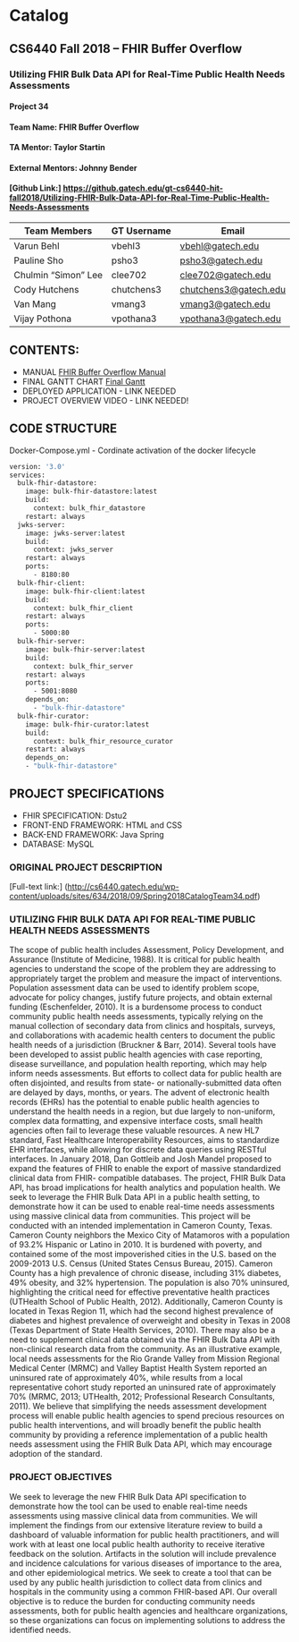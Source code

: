 # Catalog
## CS6440 Fall 2018 – FHIR Buffer Overflow
### Utilizing FHIR Bulk Data API for Real-Time Public Health Needs Assessments

#### Project 34
#### Team Name: FHIR Buffer Overflow
#### TA Mentor: Taylor Startin
#### External Mentors: Johnny Bender
#### [Github Link:] https://github.gatech.edu/gt-cs6440-hit-fall2018/Utilizing-FHIR-Bulk-Data-API-for-Real-Time-Public-Health-Needs-Assessments

|Team Members | GT Username | Email |
| ------------| ----------- | ----- |
| Varun Behl  | vbehl3      | vbehl@gatech.edu|
| Pauline Sho | psho3       | psho3@gatech.edu |
| Chulmin “Simon” Lee | clee702 | clee702@gatech.edu |
| Cody Hutchens | chutchens3 | chutchens3@gatech.edu |
| Van Mang | vmang3 | vmang3@gatech.edu |
| Vijay Pothona | vpothana3 | vpothana3@gatech.edu |

## CONTENTS:

- MANUAL
[FHIR Buffer Overflow Manual](https://github.gatech.edu/gt-cs6440-hit-fall2018/Utilizing-FHIR-Bulk-Data-API-for-Real-Time-Public-Health-Needs-Assessments/blob/master/Final%20Delivery/Manual%20-%20FHIR%20Buffer%20Overflow.md)
- FINAL GANTT CHART
[Final Gantt](https://github.gatech.edu/gt-cs6440-hit-fall2018/Utilizing-FHIR-Bulk-Data-API-for-Real-Time-Public-Health-Needs-Assessments/blob/master/Final%20Delivery/Final%20Gantt%20Chart%20-%20FHIR%20Buffer%20Overflow.pdf)
- DEPLOYED APPLICATION - LINK NEEDED
- PROJECT OVERVIEW VIDEO - LINK NEEDED!

## CODE STRUCTURE
Docker-Compose.yml - Cordinate activation of the docker lifecycle 
```bash
version: '3.0'
services:
  bulk-fhir-datastore:
    image: bulk-fhir-datastore:latest
    build:
      context: bulk_fhir_datastore
    restart: always
  jwks-server:
    image: jwks-server:latest
    build:
      context: jwks_server
    restart: always
    ports:
      - 8180:80
  bulk-fhir-client:
    image: bulk-fhir-client:latest
    build:
      context: bulk_fhir_client
    restart: always
    ports:
      - 5000:80
  bulk-fhir-server:
    image: bulk-fhir-server:latest
    build:
      context: bulk_fhir_server
    restart: always
    ports:
      - 5001:8080
    depends_on:
      - "bulk-fhir-datastore"
  bulk-fhir-curator:
    image: bulk-fhir-curator:latest
    build:
      context: bulk_fhir_resource_curator
    restart: always
    depends_on:
    - "bulk-fhir-datastore"
```

## PROJECT SPECIFICATIONS
- FHIR SPECIFICATION:  Dstu2 
- FRONT-END FRAMEWORK: HTML and CSS
- BACK-END FRAMEWORK: Java Spring 
- DATABASE: MySQL

### ORIGINAL PROJECT DESCRIPTION
[Full-text link:] (http://cs6440.gatech.edu/wp-content/uploads/sites/634/2018/09/Spring2018CatalogTeam34.pdf)

### UTILIZING FHIR BULK DATA API FOR REAL-TIME PUBLIC HEALTH NEEDS ASSESSMENTS
The scope of public health includes Assessment, Policy Development, and Assurance (Institute of Medicine, 1988). It is critical for public health agencies to understand the scope of the problem they are addressing to appropriately target the problem and measure the impact of interventions. Population assessment data can be used to identify problem scope, advocate for policy changes, justify future projects, and obtain external funding (Eschenfelder, 2010).
It is a burdensome process to conduct community public health needs assessments, typically relying on the manual collection of secondary data from clinics and hospitals, surveys, and collaborations with academic health centers to document the public health needs of a jurisdiction (Bruckner & Barr, 2014). Several tools have been developed to assist public health agencies with case reporting, disease surveillance, and population health reporting, which may help inform needs assessments. But efforts to collect data for public health are often disjointed, and results from state- or nationally-submitted data often are delayed by days, months, or years.
The advent of electronic health records (EHRs) has the potential to enable public health agencies to understand the health needs in a region, but due largely to non-uniform, complex data formatting, and expensive interface costs, small health agencies often fail to leverage these valuable resources. A new HL7 standard, Fast Healthcare Interoperability Resources, aims to standardize EHR interfaces, while allowing for discrete data queries using RESTful interfaces. In January 2018, Dan Gottleib and Josh Mandel proposed to expand the features of FHIR to enable the export of massive standardized clinical data from FHIR- compatible databases. The project, FHIR Bulk Data API, has broad implications for health analytics and population health. We seek to leverage the FHIR Bulk Data API in a public health setting, to demonstrate how it can be used to enable real-time needs assessments using massive clinical data from communities.
This project will be conducted with an intended implementation in Cameron County, Texas. Cameron County neighbors the Mexico City of Matamoros with a population of 93.2% Hispanic or Latino in 2010. It is burdened with poverty, and contained some of the most impoverished cities in the U.S. based on the 2009-2013 U.S. Census (United States Census Bureau, 2015). Cameron County has a high prevalence of chronic disease, including 31% diabetes, 49% obesity, and 32% hypertension. The population is also 70% uninsured, highlighting the critical need for effective preventative health practices (UTHealth School of Public Health, 2012). Additionally, Cameron County is located in Texas Region 11, which had the second highest prevalence of diabetes and highest prevalence of overweight and obesity in Texas in 2008 (Texas Department of State Health Services, 2010).
There may also be a need to supplement clinical data obtained via the FHIR Bulk Data API with non-clinical research data from the community. As an illustrative example, local needs assessments for the Rio Grande Valley from Mission Regional Medical Center (MRMC) and Valley Baptist Health System reported an uninsured rate of approximately 40%, while results from a local representative cohort study reported an uninsured rate of approximately 70% (MRMC, 2013; UTHealth, 2012; Professional Research Consultants, 2011).
We believe that simplifying the needs assessment development process will enable public health agencies to spend precious resources on public health interventions, and will broadly benefit the public health community by providing a reference implementation of a public health needs assessment using the FHIR Bulk Data API, which may encourage adoption of the standard.

### PROJECT OBJECTIVES
We seek to leverage the new FHIR Bulk Data API specification to demonstrate how the tool can be used to enable real-time needs assessments using massive clinical data from communities. We will implement the findings from our extensive literature review to build a dashboard of valuable information for public health practitioners, and will work with at least one local public health authority to receive iterative feedback on the solution. Artifacts in the solution will include prevalence and incidence calculations for various diseases of importance to the area, and other epidemiological metrics. We seek to create a tool that can be used by any public health jurisdiction to collect data from clinics and hospitals in the community using a common FHIR-based API. Our overall objective is to reduce the burden for conducting community needs assessments, both for public health agencies and healthcare organizations, so these organizations can focus on implementing solutions to address the identified needs.
